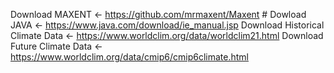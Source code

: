 Download MAXENT <- https://github.com/mrmaxent/Maxent #
Dowload JAVA <- https://www.java.com/download/ie_manual.jsp
Download Historical Climate Data <- https://www.worldclim.org/data/worldclim21.html
Download Future Climate Data <- https://www.worldclim.org/data/cmip6/cmip6climate.html
